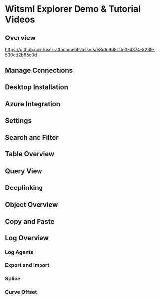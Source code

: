 # Witsml Explorer Demo & Tutorial Videos

## Overview

https://github.com/user-attachments/assets/e8c1c9d8-afe3-4374-8239-530ed2b65c0d

## Manage Connections


## Desktop Installation


## Azure Integration


## Settings


## Search and Filter


## Table Overview


## Query View


## Deeplinking


## Object Overview


## Copy and Paste


## Log Overview


### Log Agents


### Export and Import


### Splice


### Curve Offset

